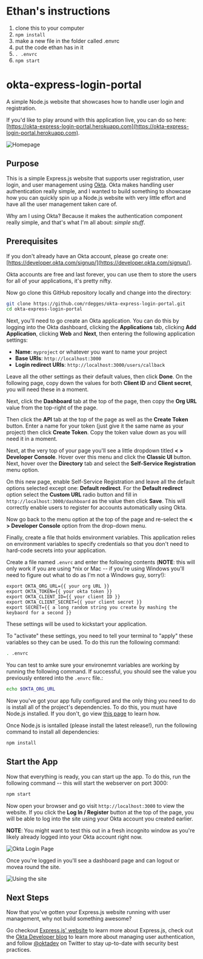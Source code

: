 # Ethan's instructions
1. clone this to your computer
2. ``npm install``
3. make a new file in the folder called .envrc
4. put the code ethan has in it
5. ``. .envrc``
6. ``npm start``
# okta-express-login-portal

A simple Node.js website that showcases how to handle user login and
registration.

If you'd like to play around with this application live, you can do so here:
[https://okta-express-login-portal.herokuapp.com](https://okta-express-login-portal.herokuapp.com).

![Homepage](https://raw.githubusercontent.com/rdegges/okta-express-login-portal/master/assets/homepage.png)


## Purpose

This is a simple Express.js website that supports user registration, user login,
and user management using [Okta](https://developer.okta.com). Okta makes
handling user authentication really simple, and I wanted to build something to
showcase how you can quickly spin up a Node.js website with very little effort
and have all the user management taken care of.

Why am I using Okta? Because it makes the authentication component really simple, and
that's what I'm all about: *simple stuff*.


## Prerequisites

If you don't already have an Okta account, please go create one:
[https://developer.okta.com/signup/](https://developer.okta.com/signup/).

Okta accounts are free and last forever, you can use them to store the users for
all of your applications, it's pretty nifty.

Now go clone this GitHub repository locally and change into the directory:

```bash
git clone https://github.com/rdegges/okta-express-login-portal.git
cd okta-express-login-portal
```

Next, you'll need to go create an Okta application. You can do this by logging
into the Okta dashboard, clicking the **Applications** tab, clicking **Add
Application**, clicking **Web** and **Next**, then entering the following
application settings:

- **Name**: `myproject` or whatever you want to name your project
- **Base URIs**: `http://localhost:3000`
- **Login redirect URIs**: `http://localhost:3000/users/callback`

Leave all the other settings as their default values, then click **Done**. On
the following page, copy down the values for both **Client ID** and **Client
secret**, you will need these in a moment.

Next, click the **Dashboard** tab at the top of the page, then copy the **Org
URL** value from the top-right of the page.

Then click the **API** tab at the top of the page as well as the **Create
Token** button. Enter a name for your token (just give it the same name as your
project) then click **Create Token**. Copy the token value down as you will need
it in a moment.

Next, at the very top of your page you'll see a little dropdown titled
**< > Developer Console**. Hover over this menu and click the **Classic UI**
button. Next, hover over the **Directory** tab and select the **Self-Service
Registration** menu option.

On this new page, enable Self-Service Registration and leave all the default
options selected except one: **Default redirect**. For the **Default redirect**
option select the **Custom URL** radio button and fill in
`http://localhost:3000/dashboard` as the value then click **Save**. This will
correctly enable users to register for accounts automatically using Okta.

Now go back to the menu option at the top of the page and re-select the **< >
Developer Console** option from the drop-down menu.

Finally, create a file that holds environment variables. This application relies
on environment variables to specify credentials so that you don't need to
hard-code secrets into your application.

Create a file named `.envrc` and enter the following contents (**NOTE**: this
will only work if you are using *nix or Mac -- if you're using Windows you'll
need to figure out what to do as I'm not a Windows guy, sorry!):

```
export OKTA_ORG_URL={{ your org URL }}
export OKTA_TOKEN={{ your okta token }}
export OKTA_CLIENT_ID={{ your client ID }}
export OKTA_CLIENT_SECRET={{ your client secret }}
export SECRET={{ a long random string you create by mashing the keybaord for a second }}
```

These settings will be used to kickstart your application.

To "activate" these settings, you need to tell your terminal to "apply" these
variables so they can be used. To do this run the following command:

```bash
. .envrc
```

You can test to amke sure your environemnt variables are working by running the
following command. If successful, you should see the value you previously
entered into the `.envrc` file.:

```bash
echo $OKTA_ORG_URL
```

Now you've got your app fully configured and the only thing you need to do is
install all of the project's dependencies. To do this, you must have Node.js
installed. If you don't, go view [this page](https://nodejs.org/en/download/package-manager/<Paste>) to learn how.

Once Node.js is isntalled (please install the latest release!), run the following
command to install all dependencies:

```bash
npm install
```


## Start the App

Now that everything is ready, you can start up the app. To do this, run the
following command -- this will start the webserver on port 3000:

```bash
npm start
```

Now open your browser and go visit `http://localhost:3000` to view the website.
If you click the **Log In / Register** button at the top of the page, you will be able to
log into the site using your Okta account you created earlier.

**NOTE**: You might want to test this out in a fresh incognito window as you're
likely already logged into your Okta account right now.

![Okta Login Page](https://raw.githubusercontent.com/rdegges/okta-express-login-portal/master/assets/login-page.png)

Once you're logged in you'll see a dashboard page and can logout or movea round
the site.

![Using the site](https://raw.githubusercontent.com/rdegges/okta-express-login-portal/master/assets/using-the-site.gif)


## Next Steps

Now that you've gotten your Express.js website running with user management, why
not build something awesome?

Go checkout [Express.js' website](https://expressjs.com/) to learn more about
Express.js, check out the [Okta Developer
blog](https://developer.okta.com/blog/) to learn more about managing user
authentication, and follow [@oktadev](https://twitter.com/oktadev) on Twitter to
stay up-to-date with security best practices.

